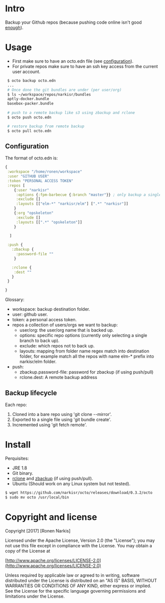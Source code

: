 # Intro

Backup your Github repos (because pushing code online isn't good [enough](https://about.gitlab.com/2017/02/10/postmortem-of-database-outage-of-january-31/)).

# Usage

* First make sure to have an octo.edn file (see [configuration](#Confguration)).
* For private repos make sure to have an ssh key access from the current user account.

```bash
 $ octo backup octo.edn
 ...
 # Once done the git bundles are under (per user/org)
 $ ls ~/workspace/repos/narkisr/bundles
 aptly-docker.bundle
 basebox-packer.bundle
 
 # push to a remote backup like s3 using zbackup and rclone
 $ octo push octo.edn

 # restore backup from remote backup
 $ octo pull octo.edn
```

## Configuration

The format of octo.edn is:

```clojure
{
 :workspace "/home/ronen/workspace"
 :user "GITHUB USER"
 :token "PERSONAL ACCESS TOKEN"
 :repos [
    {:user "narkisr"
     :options {:fpm-barbecue {:branch "master"}} ; only backup a single branch
     :exclude []
     :layouts [["elm-*" "narkisr/elm"] [".*" "narkisr"]]
    }
    {:org "opskeleton"
     :exclude []
     :layouts [[".*" "opskeleton"]]
    }
    
  ]

 :push {
   :zbackup {
     :password-file ""
    }

   :rclone {
    :dest ""
   }
 }

}
```

Glossary:

* workspace: backup destination folder.
* user: github user.
* token: a personal access token.
* repos a collection of users/orgs we want to backup:
  * user/org: the user/org name that is backed up.
  * options: specific repo options (currently only selecting a single branch to back up).
  * exclude: which repos not to back up.
  * layouts: mapping from folder name regex match into destination folder, 
    for example match all the repos with name elm-* prefix into narkisr/elm folder.
* push:
  * zbackup.password-file: password for zbackup (if using push/pull)
  * rclone.dest: A remote backup address

## Backup lifecycle

Each repo:

1. Cloned into a bare repo using 'git clone --mirror'.
2. Exported to a single file using 'git bundle create'. 
3. Incremented using 'git fetch remote'.

# Install 

Perquisites:

* JRE 1.8
* Git binary.
* [rclone](rclone.org) and [zbackup](zbackup.org) (if using push/pull).
* Ubuntu (Should work on any Linux system but not tested).

```bash 
$ wget https://github.com/narkisr/octo/releases/download/0.3.2/octo
$ sudo mv octo /usr/local/bin
```

# Copyright and license

Copyright [2017] [Ronen Narkis]

Licensed under the Apache License, Version 2.0 (the "License");
you may not use this file except in compliance with the License.
You may obtain a copy of the License at

  [http://www.apache.org/licenses/LICENSE-2.0](http://www.apache.org/licenses/LICENSE-2.0)

Unless required by applicable law or agreed to in writing, software
distributed under the License is distributed on an "AS IS" BASIS,
WITHOUT WARRANTIES OR CONDITIONS OF ANY KIND, either express or implied.
See the License for the specific language governing permissions and
limitations under the License.
